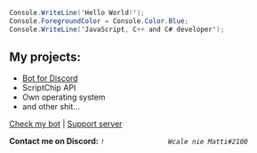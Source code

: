 ```cs
Console.WriteLine('Hello World!');
Console.ForegroundColor = Console.Color.Blue;
Console.WriteLine('JavaScript, C++ and C# developer');
```

## My projects:
- <a href="https://vavebot.pl/">Bot for Discord</a>
- ScriptChip API
- Own operating system
- and other shit...

[Check my bot](https://vavebot.pl/add) | [Support server](https://discord.gg/YvvKxrB)


**Contact me on Discord:** *`!                Wcale nie Matti#2100`*
